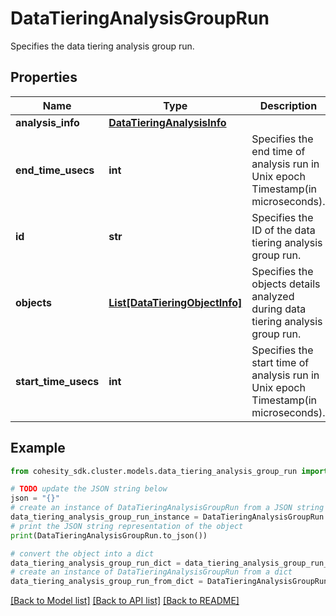 # DataTieringAnalysisGroupRun

Specifies the data tiering analysis group run.

## Properties

Name | Type | Description | Notes
------------ | ------------- | ------------- | -------------
**analysis_info** | [**DataTieringAnalysisInfo**](DataTieringAnalysisInfo.md) |  | [optional] 
**end_time_usecs** | **int** | Specifies the end time of analysis run in Unix epoch Timestamp(in microseconds). | [optional] 
**id** | **str** | Specifies the ID of the data tiering analysis group run. | [optional] 
**objects** | [**List[DataTieringObjectInfo]**](DataTieringObjectInfo.md) | Specifies the objects details analyzed during data tiering analysis group run. | [optional] 
**start_time_usecs** | **int** | Specifies the start time of analysis run in Unix epoch Timestamp(in microseconds). | [optional] 

## Example

```python
from cohesity_sdk.cluster.models.data_tiering_analysis_group_run import DataTieringAnalysisGroupRun

# TODO update the JSON string below
json = "{}"
# create an instance of DataTieringAnalysisGroupRun from a JSON string
data_tiering_analysis_group_run_instance = DataTieringAnalysisGroupRun.from_json(json)
# print the JSON string representation of the object
print(DataTieringAnalysisGroupRun.to_json())

# convert the object into a dict
data_tiering_analysis_group_run_dict = data_tiering_analysis_group_run_instance.to_dict()
# create an instance of DataTieringAnalysisGroupRun from a dict
data_tiering_analysis_group_run_from_dict = DataTieringAnalysisGroupRun.from_dict(data_tiering_analysis_group_run_dict)
```
[[Back to Model list]](../README.md#documentation-for-models) [[Back to API list]](../README.md#documentation-for-api-endpoints) [[Back to README]](../README.md)


